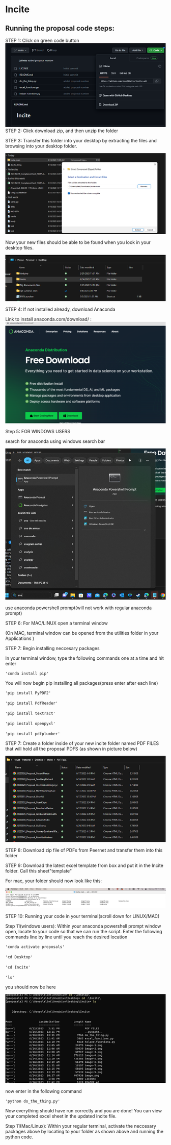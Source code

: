 # Incite
## Running the proposal code steps:
STEP 1: Click on green code button
![Picture of Repo](Pictures\GitHub.png)
STEP 2: Click download zip, and then unzip the folder

STEP 3: Transfer this folder into your desktop by extracting the files and browsing into your desktop folder.

![Picture of Folder](Pictures\ExtractedFolder.png)

Now your new files should be able to be found when you look in your desktop files.

![Incite Folder](Pictures\InciteFolder.png)

STEP 4: If not installed already, download Anaconda

Link to install anaconda.com/download/ : ![Anaconda](Pictures\Conda.png)

Step 5: FOR WINDOWS USERS

search for anaconda using windows search bar

![Powershell terminal](Pictures\AnacondaPowershell.png)

use anaconda powershell prompt(will not work with regular anaconda prompt)

STEP 6: For MAC/LINUX open a terminal window 

(On MAC, terminal window can be opened from the utilities folder in your Applications )


STEP 7: Begin installing neccesary packages

In your terminal window, type the following commands one at a time and hit enter

    'conda install pip'

You will now begin pip installing all packages(press enter after each line)

    'pip install PyPDF2'

    'pip install PdfReader'

    'pip install textract'

    'pip install openpyxl'

    'pip install pdfplumber'

STEP 7: Create a folder inside of your new incite folder named PDF FILES that will hold all the proposal PDFS (as shown in picture below) 

![Folder of PDFS](Pictures\PDFS.png)

STEP 8: Download zip file of PDFs from Peernet and transfer them into this folder

STEP 9: Download the latest excel template from box and put it in the Incite folder. Call this sheet"template"

For mac, your folder should now look like this:

![Folder picture for Max/Linux](Pictures\MacFolder.png)

STEP 10: Running your code in your terminal(scroll down for LINUX/MAC)

Step 11(windows users): Within your anaconda powershell prompt window open, locate to your code so that we can run the script.  Enter the following commands line by line until you reach the desired location

    'conda activate proposals'

    'cd Desktop'

    'cd Incite'

    'ls'
you should now be here 

![Location in terminal](Pictures\TerminalLocation.png)

now enter in the following command 

    'python do_the_thing.py'

Now everything should have run correctly and you are done!
You can view your completed excel sheet in the updated incite file.

Step 11(Mac/Linux): Within your regular terminal, activate the neccesary packages above by locating to your folder as shown above and running the python code.







